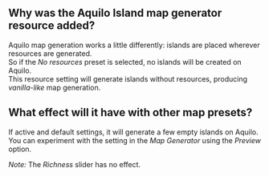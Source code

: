 ## Why was the Aquilo Island map generator resource added?

Aquilo map generation works a little differently: islands are placed wherever resources are generated.  
So if the *No resources* preset is selected, no islands will be created on Aquilo.  
This resource setting will generate islands without resources, producing *vanilla-like* map generation.  

## What effect will it have with other map presets?

If active and default settings, it will generate a few empty islands on Aquilo.  
You can experiment with the setting in the *Map Generator* using the *Preview* option.

*Note:* The *Richness* slider has no effect.  

